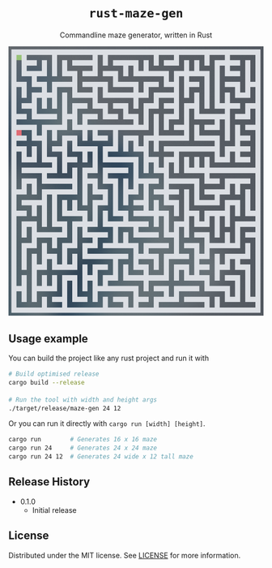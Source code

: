 <div align="center">
  <h1><code>rust-maze-gen</code></h1>

  <span>Commandline maze generator, written in Rust</span>
</div>

![](maze.png)

## Usage example

You can build the project like any rust project and run it with

```sh
# Build optimised release
cargo build --release

# Run the tool with width and height args
./target/release/maze-gen 24 12
```

Or you can run it directly with `cargo run [width] [height]`.

```sh
cargo run        # Generates 16 x 16 maze
cargo run 24     # Generates 24 x 24 maze
cargo run 24 12  # Generates 24 wide x 12 tall maze
```

## Release History

* 0.1.0
  * Initial release

## License

Distributed under the MIT license. See [LICENSE](LICENSE.md) for more information.

